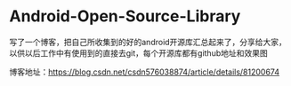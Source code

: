 # Android-Open-Source-Library
写了一个博客，把自己所收集到的好的android开源库汇总起来了，分享给大家，以供以后工作中有使用到的直接去git，每个开源库都有github地址和效果图

博客地址：https://blog.csdn.net/csdn576038874/article/details/81200674

